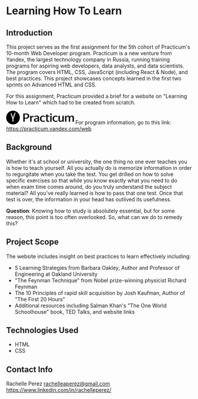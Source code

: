 # Learning How To Learn

## Introduction

This project serves as the first assignment for the 5th cohort of Practicum's 10-month Web Developer program. Practicum is a new venture from Yandex, the largest technology company in Russia, running training programs for aspiring web developers, data analysts, and data scientists. The program covers HTML, CSS, JavaScript (including React & Node), and best practices. This project showcases concepts learned in the first two sprints on Advanced HTML and CSS. 

For this assignment, Practicum provided a brief for a website on "Learning How to Learn" which had to be created from scratch. 

![Practicum Logo](images/logo_place_header.png)
For program information, go to this link: https://practicum.yandex.com/web 

## Background

Whether it's at school or university, the one thing no one ever teaches you is how to teach yourself. All you actually do is memorize information in order to regurgitate when you take the test. You get drilled on how to solve specific exercises so that while you know exactly what you need to do when exam time comes around, do you truly understand the subject material? All you've really learned is how to pass that one test. Once that test is over, the information in your head has outlived its usefulness.

**Question**: Knowing how to study is absolutely essential, but for some reason, this point is too often overlooked. So, what can we do to remedy this?

## Project Scope

The website includes insight on best practices to learn effectively including:
* 5 Learning Strategies from Barbara Oakley, Author and Professor of Engineering at Oakland University 
* "The Feynman Technique" from Nobel prize-winning physicist Richard Feynman
* The 10 Principles of rapid skill acquisition by Josh Kaufman, Author of "The First 20 Hours" 
* Additional resources including Salman Khan's "The One World Schoolhouse" book, TED Talks, and website links

## Technologies Used

* HTML
* CSS

## Contact Info

Rachelle Perez
rachelleaperez@gmail.com
https://www.linkedin.com/in/rachelleperez/




